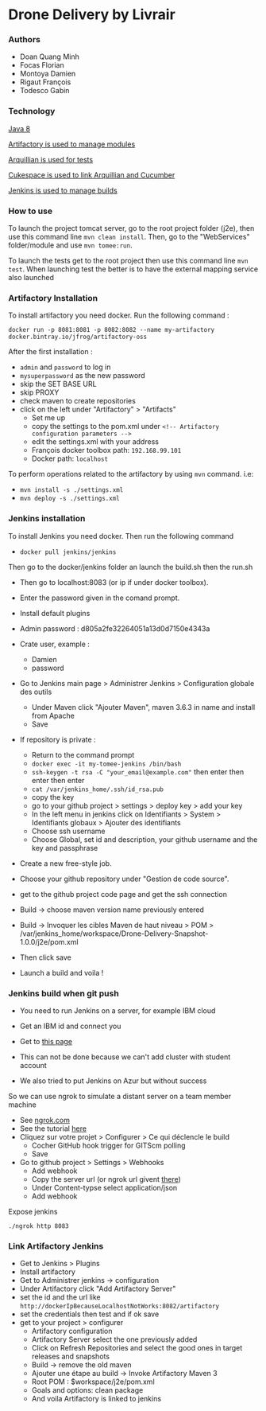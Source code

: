 # Drone Delivery by Livrair

### Authors
* Doan Quang Minh
* Focas Florian
* Montoya Damien
* Rigaut François
* Todesco Gabin

### Technology
[Java 8](https://www.java.com/fr/download/)

[Artifactory is used to manage modules](https://jfrog.com/artifactory/)

[Arquillian is used for tests](http://arquillian.org/)

[Cukespace is used to link Arquillian and Cucumber](https://github.com/cukespace/cukespace)

[Jenkins is used to manage builds](https://jenkins.io/)

### How to use
To launch the project tomcat server, go to the root project folder (j2e), then use this command line `mvn clean install`. Then, go to the "WebServices" folder/module and use `mvn tomee:run`.

To launch the tests get to the root project then use this command line `mvn test`. When launching test the better is to have the external mapping service also launched

### Artifactory Installation

To install artifactory you need docker. Run the following command :

`docker run -p 8081:8081 -p 8082:8082 --name my-artifactory docker.bintray.io/jfrog/artifactory-oss`

After the first installation :
- `admin` and `password` to log in
- `mysuperpassword` as the new password
- skip the SET BASE URL
- skip PROXY
- check maven to create repositories
- click on the left under "Artifactory" > "Artifacts"
  - Set me up
  - copy the settings to the pom.xml under `<!-- Artifactory configuration parameters -->`
  - edit the settings.xml with your address
  - François docker toolbox path: `192.168.99.101`
  - Docker path: `localhost`

To perform operations related to the artifactory by using `mvn` command. i.e:
 - `mvn install -s ./settings.xml` 
 - `mvn deploy -s ./settings.xml`

### Jenkins installation

To install Jenkins you need docker. Then run the following command

- `docker pull jenkins/jenkins`

Then go to the docker/jenkins folder an launch the build.sh then the run.sh

- Then go to localhost:8083 (or ip if under docker toolbox). 
- Enter the password given in the comand prompt. 
- Install default plugins
- Admin password : d805a2fe32264051a13d0d7150e4343a
- Crate user, example :
  - Damien
  - password
- Go to Jenkins main page > Administrer Jenkins > Configuration globale des outils
  - Under Maven click "Ajouter Maven", maven 3.6.3 in name and install from Apache
  - Save
- If repository is private :
  - Return to the command prompt
  - `docker exec -it my-tomee-jenkins /bin/bash`
  - `ssh-keygen -t rsa -C "your_email@example.com"` then enter then enter then enter
  - `cat /var/jenkins_home/.ssh/id_rsa.pub`
  - copy the key
  - go to your github project > settings > deploy key > add your key
  - In the left menu in jenkins click on Identifiants > System > Identifiants globaux > Ajouter des identifiants
  - Choose ssh username
  - Choose Global, set id and description, your github username and the key and passphrase
- Create a new free-style job.
- Choose your github repository under "Gestion de code source".
- get to the github project code page and get the ssh connection
- Build -> choose maven version name previously entered
- Build -> Invoquer les cibles Maven de haut niveau > POM > /var/jenkins_home/workspace/Drone-Delivery-Snapshot-1.0.0/j2e/pom.xml
- Then click save

- Launch a build and voila !

### Jenkins build when git push

- You need to run Jenkins on a server, for example IBM cloud
- Get an IBM id and connect you
- Get to [this page](https://cloud.ibm.com/kubernetes/clusters)
- This can not be done because we can't add cluster with student account

- We also tried to put Jenkins on Azur but without success

So we can use ngrok to simulate a distant server on a team member machine
- See [ngrok.com](https://ngrok.com/)
- See the tutorial [here](https://k6.io/blog/bootstrap-your-ci-with-jenkins-and-github)
- Cliquez sur votre projet > Configurer > Ce qui déclencle le build
  - Cocher GitHub hook trigger for GITScm polling
  - Save
- Go to github project > Settings > Webhooks
  - Add webhook
  - Copy the server url (or ngrok url givent [there](https://dashboard.ngrok.com/status))
  - Under Content-typse select application/json
  - Add webhook

Expose jenkins

`./ngrok http 8083`

### Link Artifactory Jenkins

- Get to Jenkins > Plugins
- Install artifactory
- Get to Administrer jenkins -> configuration 
- Under Artifactory click "Add Artifactory Server"
- set the id and the url like `http://dockerIpBecauseLocalhostNotWorks:8082/artifactory`
- set the credentials then test and if ok save
- get to your project > configurer
  - Artifactory configuration
  - Artifactory Server select the one previously added
  - Click on Refresh Repositories and select the good ones in target releases and snapshots
  - Build -> remove the old maven
  - Ajouter une étape au build -> Invoke Artifactory Maven 3
  - Root POM : $workspace/j2e/pom.xml
  - Goals and options: clean package
  - And voila Artifactory is linked to jenkins

